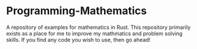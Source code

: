 # Programming-Mathematics
A repository of examples for mathematics in Rust. This repository primarily exists as a place for me to improve my mathmatics and problem solving skills. If you find any code you wish to use, then go ahead!
